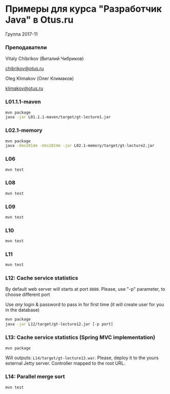 # Примеры для курса "Разработчик Java" в Otus.ru

Группа 2017-11

### Преподаватели
Vitaly Chibrikov (Виталий Чибриков)

chibrikov@otus.ru

Oleg Klimakov (Олег Климаков)

klimakov@otus.ru

### L01.1.1-maven
```bash
mvn package
java -jar L01.1.1-maven/target/gt-lecture1.jar
```
### L02.1-memory
```bash
mvn package
java -Xmx2014m -Xms1024m -jar L02.1-memory/target/gt-lecture2.jar
```

### L06
```bash
mvn test
```

### L08
```bash
mvn test
```

### L09
```bash
mvn test
```

### L10
```bash
mvn test
```

### L11
```bash
mvn test
```

### L12: Cache service statistics 
By default web server will starts at port `8080`. Please, use "-p" parameter, to choose different port

Use *any* login & password to pass in for first time (it will create user for you in the database)
```bash
mvn package
java -jar L12/target/gt-lecture12.jar [-p port]
```

### L13: Cache service statistics (Spring MVC implementation)
```bash
mvn package
```
Will outputs: `L14/target/gt-lecture13.war`. Please, deploy it to the yours external Jetty server.
Controller mapped to the root URL.

### L14: Parallel merge sort
```bash
mvn test
```

